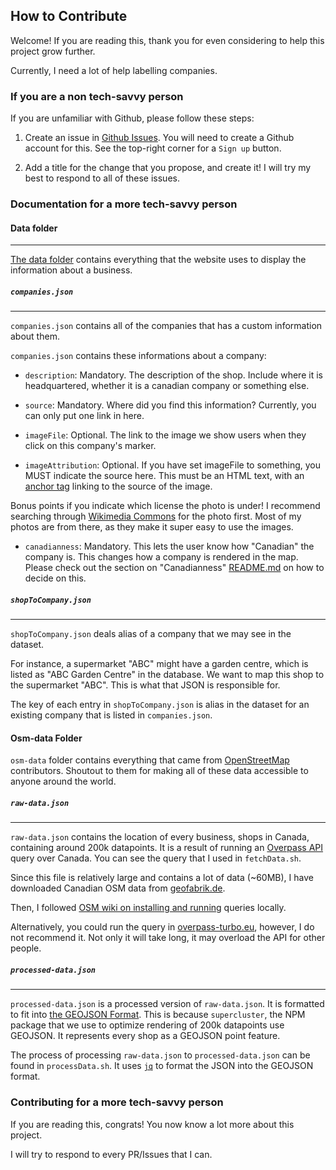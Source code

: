 ## How to Contribute

Welcome! If you are reading this, thank you for even considering to help this project grow further.

Currently, I need a lot of help labelling companies.

### If you are a non tech-savvy person

If you are unfamiliar with Github, please follow these steps:

1. Create an issue in [Github Issues](https://github.com/alexsohn1126/CanuckCarto/issues). You will need to create a Github account for this. See the top-right corner for a `Sign up` button.

2. Add a title for the change that you propose, and create it! I will try my best to respond to all of these issues.

### Documentation for a more tech-savvy person

#### Data folder

---

[The data folder](https://github.com/alexsohn1126/CanuckCarto/tree/master/data) contains everything that the website uses to display the information about a business.

##### `companies.json`

---

`companies.json` contains all of the companies that has a custom information about them.

`companies.json` contains these informations about a company:

- `description`: Mandatory. The description of the shop. Include where it is headquartered, whether it is a canadian company or something else.

- `source`: Mandatory. Where did you find this information? Currently, you can only put one link in here.

- `imageFile`: Optional. The link to the image we show users when they click on this company's marker.

- `imageAttribution`: Optional. If you have set imageFile to something, you MUST indicate the source here. This must be an HTML text, with an [anchor tag](https://developer.mozilla.org/en-US/docs/Web/HTML/Element/a) linking to the source of the image.

Bonus points if you indicate which license the photo is under! I recommend searching through [Wikimedia Commons](https://commons.wikimedia.org/wiki/Main_Page) for the photo first. Most of my photos are from there, as they make it super easy to use the images.

- `canadianness`: Mandatory. This lets the user know how "Canadian" the company is. This changes how a company is rendered in the map. Please check out the section on "Canadianness" [README.md](README.md) on how to decide on this.

##### `shopToCompany.json`

---

`shopToCompany.json` deals alias of a company that we may see in the dataset.

For instance, a supermarket "ABC" might have a garden centre, which is listed as "ABC Garden Centre" in the database. We want to map this shop to the supermarket "ABC". This is what that JSON is responsible for.

The key of each entry in `shopToCompany.json` is alias in the dataset for an existing company that is listed in `companies.json`.

#### Osm-data Folder

`osm-data` folder contains everything that came from [OpenStreetMap](https://www.openstreetmap.org/about) contributors. Shoutout to them for making all of these data accessible to anyone around the world.

##### `raw-data.json`

---

`raw-data.json` contains the location of every business, shops in Canada, containing around 200k datapoints. It is a result of running an [Overpass API](https://wiki.openstreetmap.org/wiki/Overpass_API) query over Canada. You can see the query that I used in `fetchData.sh`.

Since this file is relatively large and contains a lot of data (~60MB), I have downloaded Canadian OSM data from [geofabrik.de](https://download.geofabrik.de/north-america/canada.html).

Then, I followed [OSM wiki on installing and running](https://wiki.openstreetmap.org/wiki/Overpass_API/Installation) queries locally.

Alternatively, you could run the query in [overpass-turbo.eu](https://overpass-turbo.eu/), however, I do not recommend it. Not only it will take long, it may overload the API for other people.

##### `processed-data.json`

---

`processed-data.json` is a processed version of `raw-data.json`. It is formatted to fit into [the GEOJSON Format](https://datatracker.ietf.org/doc/html/rfc7946). This is because `supercluster`, the NPM package that we use to optimize rendering of 200k datapoints use GEOJSON. It represents every shop as a GEOJSON point feature.

The process of processing `raw-data.json` to `processed-data.json` can be found in `processData.sh`. It uses [`jq`](https://jqlang.org/) to format the JSON into the GEOJSON format.

### Contributing for a more tech-savvy person

If you are reading this, congrats! You now know a lot more about this project.

I will try to respond to every PR/Issues that I can.
